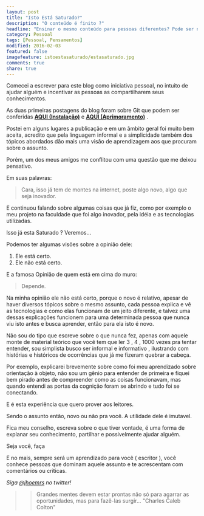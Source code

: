 ```yaml
---
layout: post
title: "Isto Está Saturado?"
description: "O conteúdo é finito ?"
headline: "Ensinar o mesmo conteúdo para pessoas diferentes? Pode ser necessário explicações diferentes!"
category: Pessoal
tags: [Pessoal, Pensamentos]
modified: 2016-02-03
featured: false
imagefeature: istoestasaturado/estasaturado.jpg
comments: true
share: true
---
```



Comecei a escrever para este blog como iniciativa pessoal, no intuito de ajudar alguém e incentivar as pessoas as compartilharem seus conhecimentos.

As duas primeiras postagens do blog foram sobre Git que podem ser conferidas **[AQUI (Instalação)](http://jhoemrs.github.io/desenvolvimento/usando-git-github)** e **[AQUI (Aprimoramento)](http://jhoemrs.github.io/desenvolvimento/aprimorandogit)** .

Postei em alguns lugares a publicação e em um âmbito geral foi muito bem aceita, acredito que pela linguagem informal e a simplicidade também dos tópicos abordados dão mais uma visão de aprendizagem aos que procuram sobre o assunto.

Porém, um dos meus amigos me conflitou com uma questão que me deixou pensativo.

Em suas palavras:

> Cara, isso já tem de montes na internet, poste algo novo, algo que seja inovador.

E continuou falando sobre algumas coisas que já fiz, como por exemplo o meu projeto na faculdade que foi algo inovador, pela idéia e as tecnologias utilizadas.

Isso já esta Saturado ? Veremos...

Podemos ter algumas visões sobre a opinião dele:

1. Ele está certo.
2. Ele não está certo.

E a famosa Opinião de quem está em cima do muro:

> Depende.

Na minha opinião ele não está certo, porque o novo é relativo, apesar de haver diversos tópicos sobre o mesmo assunto, cada pessoa explica e vê as tecnologias e como elas funcionam de um jeito diferente, e talvez uma dessas explicações funcionem para uma determinada pessoa que nunca viu isto antes e busca aprender, então para ela isto é novo.

Não sou do tipo que escreve sobre o que nunca fez, apenas com aquele monte de material teórico que você tem que ler 3 , 4 , 1000 vezes pra tentar entender, sou simplista busco ser informal e informativo , ilustrando com histórias e históricos de ocorrências que já me fizeram quebrar a cabeça.

Por exemplo, explicarei brevemente sobre como foi meu aprendizado sobre orientação à objeto, não sou um gênio para entender de primeira e fiquei bem pirado antes de compreender como as coisas funcionavam, mas quando entendi as portas da cognição foram se abrindo e tudo foi se conectando.

E é esta experiência que quero prover aos leitores.

Sendo o assunto então, novo ou não pra você. A utilidade dele é imutavel.

Fica meu conselho, escreva sobre o que tiver vontade, é uma forma de explanar seu conhecimento, partilhar e possivelmente ajudar alguém.

Seja você, faça

E no mais, sempre será um aprendizado para você ( escritor ), você conhece pessoas que dominam aquele assunto e te acrescentam com comentários ou criticas.

*Siga [@jhoemrs](http://www.twitter.com/jhoemrs) no twitter!*

>> Grandes mentes devem estar prontas não só para agarrar as oportunidades, mas para fazê-las surgir... "Charles Caleb Colton"

